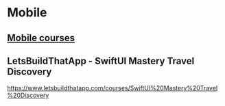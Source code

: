 # Mobile


## [Mobile courses](./Courses)


## LetsBuildThatApp - SwiftUI Mastery Travel Discovery

https://www.letsbuildthatapp.com/courses/SwiftUI%20Mastery%20Travel%20Discovery


